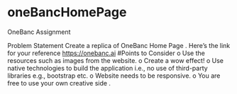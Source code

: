 # oneBancHomePage
OneBanc Assignment

Problem Statement
Create a replica of OneBanc Home Page .
Here’s the link for your reference https://onebanc.ai
#Points to Consider
o Use the resources such as images from the website.
o Create a wow effect!
o Use native technologies to build the application i.e., no use of third-party libraries e.g., bootstrap etc.
o Website needs to be responsive.
o You are free to use your own creative side .
